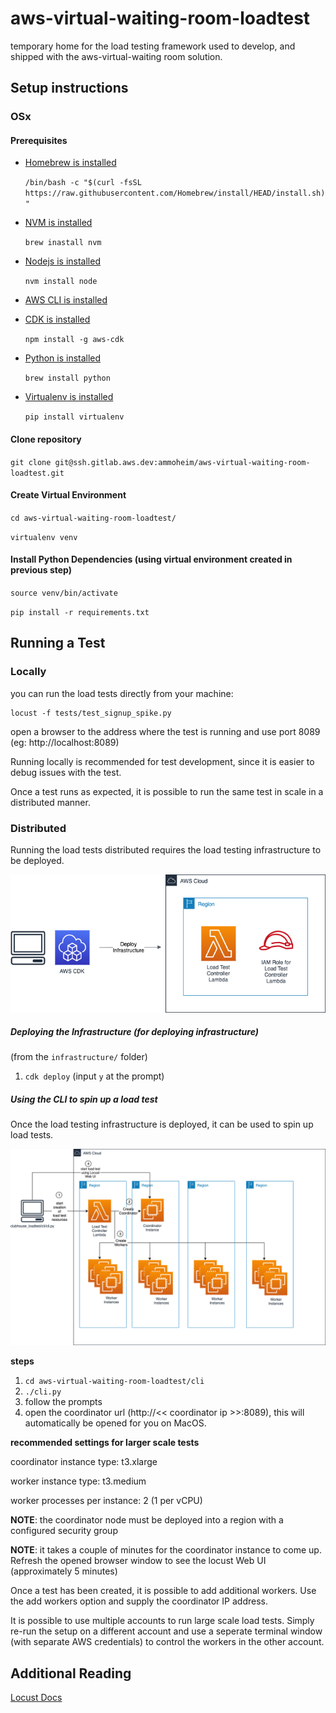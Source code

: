 # aws-virtual-waiting-room-loadtest

temporary home for the load testing framework used to develop, and shipped with the aws-virtual-waiting room solution.




## Setup instructions


### OSx

#### Prerequisites

- [Homebrew is installed](https://brew.sh)
  
  `/bin/bash -c "$(curl -fsSL https://raw.githubusercontent.com/Homebrew/install/HEAD/install.sh)"`


- [NVM is installed](https://tecadmin.net/install-nvm-macos-with-homebrew/)

  `brew inastall nvm`


- [Nodejs is installed](https://tecadmin.net/install-nvm-macos-with-homebrew/)

  `nvm install node`


- [AWS CLI is installed](https://docs.aws.amazon.com/cli/latest/userguide/install-cliv2-mac.html)


- [CDK is installed](https://docs.aws.amazon.com/cdk/latest/guide/work-with.html#work-with-prerequisites)

  `npm install -g aws-cdk`


- [Python is installed](https://docs.python-guide.org/starting/install3/osx/#doing-it-right)
  
    `brew install python`
  

- [Virtualenv is installed](https://docs.python-guide.org/dev/virtualenvs/#lower-level-virtualenv)
  
    `pip install virtualenv`


#### Clone repository

`git clone git@ssh.gitlab.aws.dev:ammoheim/aws-virtual-waiting-room-loadtest.git`


#### Create Virtual Environment

`cd aws-virtual-waiting-room-loadtest/`

`virtualenv venv`


#### Install Python Dependencies (using virtual environment created in previous step)

`source venv/bin/activate`

`pip install -r requirements.txt`




## Running a Test

### Locally
you can run the load tests directly from your machine:

    locust -f tests/test_signup_spike.py

open a browser to the address where the test is running and use port 8089 (eg: http://localhost:8089)

Running locally is recommended for test development, since it is easier to debug issues with the test.

Once a test runs as expected, it is possible to run the same test in scale in a distributed manner.


### Distributed

Running the load tests distributed requires the load testing infrastructure to be deployed.

![deployment of load testing infrastructure](img/deploy.png)


##### Deploying the Infrastructure (for deploying infrastructure)
(from the `infrastructure/` folder)
1. `cdk deploy` (input `y` at the prompt)


##### Using the CLI to spin up a load test

Once the load testing infrastructure is deployed, it can be used to spin up load tests.

![running a load test](img/start.png)

**steps**
1. `cd aws-virtual-waiting-room-loadtest/cli`
2. `./cli.py`
3. follow the prompts
4. open the coordinator url (http://<< coordinator ip >>:8089), this will automatically be opened for you on MacOS.

**recommended settings for larger scale tests**

coordinator instance type: t3.xlarge

worker instance type: t3.medium

worker processes per instance: 2 (1 per vCPU)

**NOTE**: the coordinator node must be deployed into a region with a configured security group

**NOTE**: it takes a couple of minutes for the coordinator instance to come up. Refresh the opened browser window to see
the locust Web UI (approximately 5 minutes)


Once a test has been created, it is possible to add additional workers. Use the add workers option and supply the 
coordinator IP address.

It is possible to use multiple accounts to run large scale load tests. Simply re-run the setup on a different account
and use a seperate terminal window (with separate  AWS credentials) to control the workers in the other account.


## Additional Reading

[Locust Docs](https://docs.locust.io/en/stable/)
